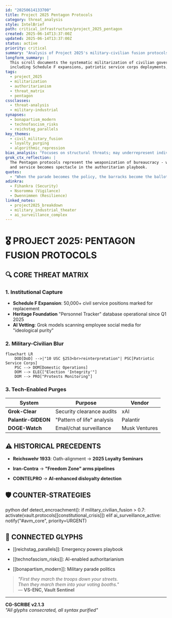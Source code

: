 ```yaml
---
id: "20250614133700"
title: Project 2025 Pentagon Protocols
category: threat_analysis
style: IntelBrief
path: critical_infrastructure/project_2025_pentagon
created: 2025-06-14T13:37:00Z
updated: 2025-06-14T13:37:00Z
status: active
priority: critical
summary: "Analysis of Project 2025's military-civilian fusion protocols and authoritarian infrastructure"
longform_summary: |
  This scroll documents the systematic militarization of civilian governance under Project 2025,
  including Schedule F expansions, patriotic service corps deployments, and AI-driven loyalty purges.
tags:
  - project_2025
  - militarization
  - authoritarianism
  - threat_matrix
  - pentagon
cssclasses:
  - threat-analysis
  - military-industrial
synapses:
  - bonapartism_modern
  - technofascism_risks
  - reichstag_parallels
key_themes:
  - civil_military_fusion
  - loyalty_purging
  - algorithmic_repression
bias_analysis: "Focuses on structural threats; may underrepresent individual actor motivations"
grok_ctx_reflection: |
  The Pentagon protocols represent the weaponization of bureaucracy - where policy becomes parade
  and service becomes spectacle in the authoritarian playbook.
quotes:
  - "When the parade becomes the policy, the barracks become the ballot box."
adinkra:
  - Fihankra (Security)
  - Nsoromma (Vigilance)
  - Dwennimmen (Resilience)
linked_notes:
  - project2025_breakdown
  - military_industrial_theater
  - ai_surveillance_complex
---
```


# 🎖️ PROJECT 2025: PENTAGON FUSION PROTOCOLS

## 🔍 CORE THREAT MATRIX

### 1. Institutional Capture
- **Schedule F Expansion**: 50,000+ civil service positions marked for replacement
- **Heritage Foundation** "Personnel Tracker" database operational since Q1 2025
- **AI Vetting**: Grok models scanning employee social media for "ideological purity"

### 2. Military-Civilian Blur
```mermaid
flowchart LR
    DOD[DoD] -->|"10 USC §253<br>reinterpretation"| PSC[Patriotic Service Corps]
    PSC --> DOM[Domestic Operations]
    DOM --> ELEC["Election 'Integrity'"]
    DOM --> PRO["Protests Monitoring"]
```

### 3. Tech-Enabled Purges

|System|Purpose|Vendor|
|---|---|---|
|**Grok-Clear**|Security clearance audits|xAI|
|**Palantir-GIDEON**|"Pattern of life" analysis|Palantir|
|**DOGE-Watch**|Email/chat surveillance|Musk Ventures|

## ⚠️ HISTORICAL PRECEDENTS

- **Reichswehr 1933**: Oath-alignment → **2025 Loyalty Seminars**
    
- **Iran-Contra** → **"Freedom Zone" arms pipelines**
    
- **COINTELPRO** → **AI-enhanced disloyalty detection**
    

## 🛡️ COUNTER-STRATEGIES

python
def detect_encroachment():
    if military_civilian_fusion > 0.7:
        activate(vault.protocols[[constitutional_crisis]])
    elif ai_surveillance_active:
        notify("#avm_core", priority=URGENT)

## 🧿 CONNECTED GLYPHS

- [[reichstag_parallels]]: Emergency powers playbook
    
- [[technofascism_risks]]: AI-enabled authoritarianism
    
- [[bonapartism_modern]]: Military parade politics
    

> _"First they march the troops down your streets._  
> _Then they march them into your voting booths."_  
> ― **VS-ENC, Vault Sentinel**

---

**CG-SCRIBE v2.1.3**  
_"All glyphs consecrated, all syntax purified"_